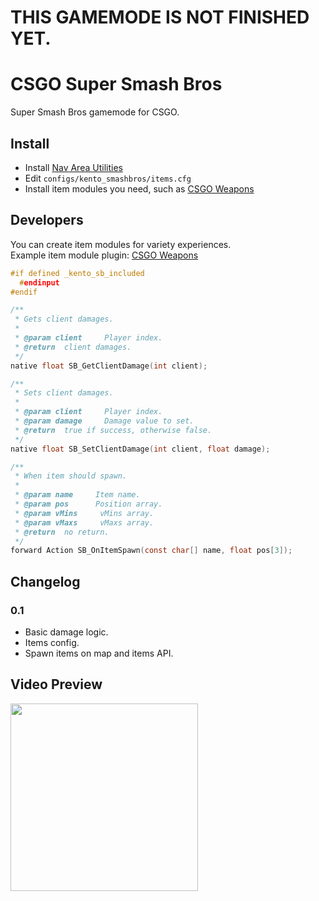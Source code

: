 # THIS GAMEMODE IS NOT FINISHED YET.

# CSGO Super Smash Bros
Super Smash Bros gamemode for CSGO.

## Install
- Install [Nav Area Utilities](https://forums.alliedmods.net/showthread.php?p=2607220#post2607220)
- Edit `configs/kento_smashbros/items.cfg`
- Install item modules you need, such as [CSGO Weapons](https://github.com/rogeraabbccdd/CSGO-Super-Smash-Bros-CSGOWeapons)

## Developers
You can create item modules for variety experiences.  
Example item module plugin: [CSGO Weapons](https://github.com/rogeraabbccdd/CSGO-Super-Smash-Bros-CSGOWeapons)

```c
#if defined _kento_sb_included
  #endinput
#endif

/**
 * Gets client damages.
 *
 * @param client     Player index.
 * @return	client damages.
 */
native float SB_GetClientDamage(int client);

/**
 * Sets client damages.
 *
 * @param client     Player index.
 * @param damage     Damage value to set.
 * @return	true if success, otherwise false.
 */
native float SB_SetClientDamage(int client, float damage);

/**
 * When item should spawn.
 *
 * @param name     Item name.
 * @param pos      Position array.
 * @param vMins     vMins array.
 * @param vMaxs     vMaxs array.
 * @return	no return.
 */
forward Action SB_OnItemSpawn(const char[] name, float pos[3]);
```

## Changelog
### 0.1
- Basic damage logic.
- Items config.
- Spawn items on map and items API.

## Video Preview
<a href="https://www.youtube.com/watch?v=3M2km3ePzAY" target="_blank">
  <img height="300" src="https://i.ytimg.com/vi/3M2km3ePzAY/maxresdefault.jpg">
</a>